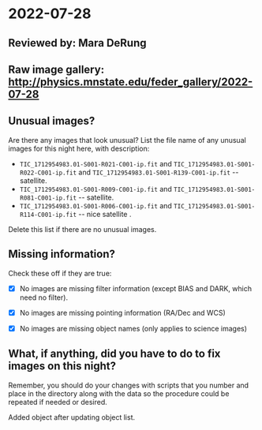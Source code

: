 # 2022-07-28

## Reviewed by:   Mara DeRung

## Raw image gallery: http://physics.mnstate.edu/feder_gallery/2022-07-28

## Unusual images?

Are there any images that look unusual? List the file name of any unusual images for this night here, with description:

+ `TIC_1712954983.01-S001-R021-C001-ip.fit` and `TIC_1712954983.01-S001-R022-C001-ip.fit` and `TIC_1712954983.01-S001-R139-C001-ip.fit` -- satellite.
+ `TIC_1712954983.01-S001-R009-C001-ip.fit` and `TIC_1712954983.01-S001-R081-C001-ip.fit` -- satellite.
+ `TIC_1712954983.01-S001-R006-C001-ip.fit` and `TIC_1712954983.01-S001-R114-C001-ip.fit` -- nice satellite .

Delete this list if there are no unusual images.

## Missing information?

Check these off if they are true:

- [x] No images are missing filter information (except BIAS and DARK, which need no filter).
- [x] No images are missing pointing information (RA/Dec and WCS)
- [x] No images are missing object names (only applies to science images)


## What, if anything, did you have to do to fix images on this night?

Remember, you should do your changes with scripts that you number and place in the
directory along with the data so the procedure could be repeated if needed or
desired.

Added object after updating object list.
